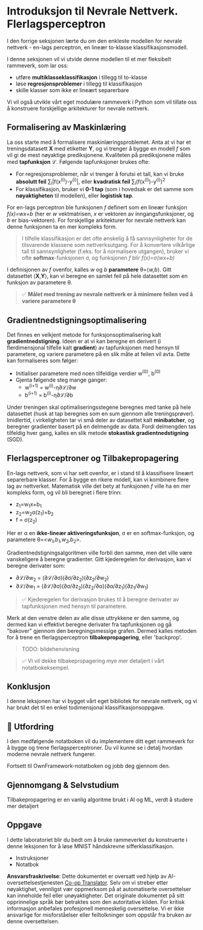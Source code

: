 <!--
CO_OP_TRANSLATOR_METADATA:
{
  "original_hash": "df98b2c59f87d8543135301e87969f70",
  "translation_date": "2025-05-20T02:21:39+00:00",
  "source_file": "15-rag-and-vector-databases/data/own_framework.md",
  "language_code": "no"
}
-->
# Introduksjon til Nevrale Nettverk. Flerlagsperceptron

I den forrige seksjonen lærte du om den enkleste modellen for nevrale nettverk - en-lags perceptron, en lineær to-klasse klassifikasjonsmodell.

I denne seksjonen vil vi utvide denne modellen til et mer fleksibelt rammeverk, som lar oss:

* utføre **multiklasseklassifikasjon** i tillegg til to-klasse
* løse **regresjonsproblemer** i tillegg til klassifikasjon
* skille klasser som ikke er lineært separerbare

Vi vil også utvikle vårt eget modulære rammeverk i Python som vil tillate oss å konstruere forskjellige arkitekturer for nevrale nettverk.

## Formalisering av Maskinlæring

La oss starte med å formalisere maskinlæringsproblemet. Anta at vi har et treningsdatasett **X** med etiketter **Y**, og vi trenger å bygge en modell *f* som vil gi de mest nøyaktige prediksjonene. Kvaliteten på prediksjonene måles med **tapfunksjon** ℒ. Følgende tapfunksjoner brukes ofte:

* For regresjonsproblemer, når vi trenger å forutsi et tall, kan vi bruke **absolutt feil** ∑<sub>i</sub>|f(x<sup>(i)</sup>)-y<sup>(i)</sup>|, eller **kvadratisk feil** ∑<sub>i</sub>(f(x<sup>(i)</sup>)-y<sup>(i)</sup>)<sup>2</sup>
* For klassifikasjon, bruker vi **0-1 tap** (som i hovedsak er det samme som **nøyaktigheten** til modellen), eller **logistisk tap**.

For en-lags perceptron ble funksjonen *f* definert som en lineær funksjon *f(x)=wx+b* (her er *w* vektmatrisen, *x* er vektoren av inngangsfunksjoner, og *b* er bias-vektoren). For forskjellige arkitekturer for nevrale nettverk kan denne funksjonen ta en mer kompleks form.

> I tilfelle klassifikasjon er det ofte ønskelig å få sannsynligheter for de tilsvarende klassene som nettverksutgang. For å konvertere vilkårlige tall til sannsynligheter (f.eks. for å normalisere utgangen), bruker vi ofte **softmax**-funksjonen σ, og funksjonen *f* blir *f(x)=σ(wx+b)*

I definisjonen av *f* ovenfor, kalles *w* og *b* **parametere** θ=⟨*w,b*⟩. Gitt datasettet ⟨**X**,**Y**⟩, kan vi beregne en samlet feil på hele datasettet som en funksjon av parametere θ.

> ✅ **Målet med trening av nevrale nettverk er å minimere feilen ved å variere parametere θ**

## Gradientnedstigningsoptimalisering

Det finnes en velkjent metode for funksjonsoptimalisering kalt **gradientnedstigning**. Ideen er at vi kan beregne en derivert (i flerdimensjonal tilfelle kalt **gradient**) av tapfunksjonen med hensyn til parametere, og variere parametere på en slik måte at feilen vil avta. Dette kan formaliseres som følger:

* Initialiser parametere med noen tilfeldige verdier w<sup>(0)</sup>, b<sup>(0)</sup>
* Gjenta følgende steg mange ganger:
    - w<sup>(i+1)</sup> = w<sup>(i)</sup>-η∂ℒ/∂w
    - b<sup>(i+1)</sup> = b<sup>(i)</sup>-η∂ℒ/∂b

Under treningen skal optimaliseringsstegene beregnes med tanke på hele datasettet (husk at tap beregnes som en sum gjennom alle treningsprøver). Imidlertid, i virkeligheten tar vi små deler av datasettet kalt **minibatcher**, og beregner gradienter basert på en delmengde av data. Fordi delmengden tas tilfeldig hver gang, kalles en slik metode **stokastisk gradientnedstigning** (SGD).

## Flerlagsperceptroner og Tilbakepropagering

En-lags nettverk, som vi har sett ovenfor, er i stand til å klassifisere lineært separerbare klasser. For å bygge en rikere modell, kan vi kombinere flere lag av nettverket. Matematisk ville det bety at funksjonen *f* ville ha en mer kompleks form, og vil bli beregnet i flere trinn:
* z<sub>1</sub>=w<sub>1</sub>x+b<sub>1</sub>
* z<sub>2</sub>=w<sub>2</sub>α(z<sub>1</sub>)+b<sub>2</sub>
* f = σ(z<sub>2</sub>)

Her er α en **ikke-lineær aktiveringsfunksjon**, σ er en softmax-funksjon, og parametere θ=<*w<sub>1</sub>,b<sub>1</sub>,w<sub>2</sub>,b<sub>2</sub>*>.

Gradientnedstigningsalgoritmen ville forbli den samme, men det ville være vanskeligere å beregne gradienter. Gitt kjederegelen for derivasjon, kan vi beregne derivater som:

* ∂ℒ/∂w<sub>2</sub> = (∂ℒ/∂σ)(∂σ/∂z<sub>2</sub>)(∂z<sub>2</sub>/∂w<sub>2</sub>)
* ∂ℒ/∂w<sub>1</sub> = (∂ℒ/∂σ)(∂σ/∂z<sub>2</sub>)(∂z<sub>2</sub>/∂α)(∂α/∂z<sub>1</sub>)(∂z<sub>1</sub>/∂w<sub>1</sub>)

> ✅ Kjederegelen for derivasjon brukes til å beregne derivater av tapfunksjonen med hensyn til parametere.

Merk at den venstre delen av alle disse uttrykkene er den samme, og dermed kan vi effektivt beregne derivater fra tapfunksjonen og gå "bakover" gjennom den beregningsmessige grafen. Dermed kalles metoden for å trene en flerlagsperceptron **tilbakepropagering**, eller 'backprop'.

> TODO: bildehenvisning

> ✅ Vi vil dekke tilbakepropagering mye mer detaljert i vårt notatbokeksempel.

## Konklusjon

I denne leksjonen har vi bygget vårt eget bibliotek for nevrale nettverk, og vi har brukt det til en enkel todimensjonal klassifikasjonsoppgave.

## 🚀 Utfordring

I den medfølgende notatboken vil du implementere ditt eget rammeverk for å bygge og trene flerlagsperceptroner. Du vil kunne se i detalj hvordan moderne nevrale nettverk fungerer.

Fortsett til OwnFramework-notatboken og jobb deg gjennom den.

## Gjennomgang & Selvstudium

Tilbakepropagering er en vanlig algoritme brukt i AI og ML, verdt å studere mer detaljert

## Oppgave

I dette laboratoriet blir du bedt om å bruke rammeverket du konstruerte i denne leksjonen for å løse MNIST håndskrevne sifferklassifikasjon.

* Instruksjoner
* Notatbok

**Ansvarsfraskrivelse**: 
Dette dokumentet er oversatt ved hjelp av AI-oversettelsestjenesten [Co-op Translator](https://github.com/Azure/co-op-translator). Selv om vi streber etter nøyaktighet, vennligst vær oppmerksom på at automatiserte oversettelser kan inneholde feil eller unøyaktigheter. Det originale dokumentet på sitt opprinnelige språk bør betraktes som den autoritative kilden. For kritisk informasjon anbefales profesjonell menneskelig oversettelse. Vi er ikke ansvarlige for misforståelser eller feiltolkninger som oppstår fra bruken av denne oversettelsen.